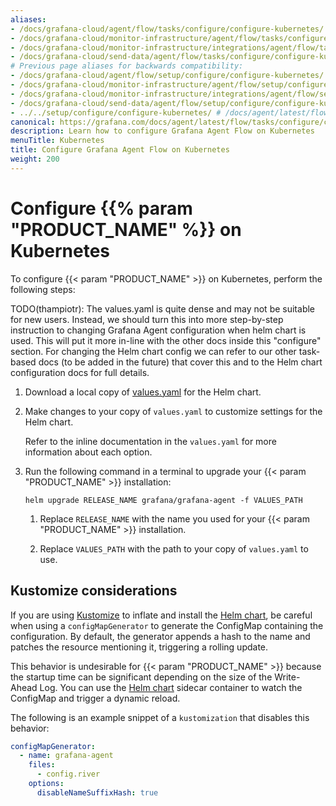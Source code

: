 ```yaml
---
aliases:
- /docs/grafana-cloud/agent/flow/tasks/configure/configure-kubernetes/
- /docs/grafana-cloud/monitor-infrastructure/agent/flow/tasks/configure/configure-kubernetes/
- /docs/grafana-cloud/monitor-infrastructure/integrations/agent/flow/tasks/configure/configure-kubernetes/
- /docs/grafana-cloud/send-data/agent/flow/tasks/configure/configure-kubernetes/
# Previous page aliases for backwards compatibility:
- /docs/grafana-cloud/agent/flow/setup/configure/configure-kubernetes/
- /docs/grafana-cloud/monitor-infrastructure/agent/flow/setup/configure/configure-kubernetes/
- /docs/grafana-cloud/monitor-infrastructure/integrations/agent/flow/setup/configure/configure-kubernetes/
- /docs/grafana-cloud/send-data/agent/flow/setup/configure/configure-kubernetes/
- ../../setup/configure/configure-kubernetes/ # /docs/agent/latest/flow/setup/configure/configure-kubernetes/
canonical: https://grafana.com/docs/agent/latest/flow/tasks/configure/configure-kubernetes/
description: Learn how to configure Grafana Agent Flow on Kubernetes
menuTitle: Kubernetes
title: Configure Grafana Agent Flow on Kubernetes
weight: 200
---
```


# Configure {{% param "PRODUCT_NAME" %}} on Kubernetes

To configure {{< param "PRODUCT_NAME" >}} on Kubernetes, perform the following steps:

TODO(thampiotr): The values.yaml is quite dense and may not be suitable for new users. Instead, we should
turn this into more step-by-step instruction to changing Grafana Agent configuration when helm chart is used. This will 
put it more in-line with the other docs inside this "configure" section.
For changing the Helm chart config we can refer to our other task-based docs (to be added in the future) that cover this and to the Helm 
chart configuration docs for full details.

1. Download a local copy of [values.yaml][] for the Helm chart.

1. Make changes to your copy of `values.yaml` to customize settings for the
   Helm chart.

   Refer to the inline documentation in the `values.yaml` for more information about each option.

1. Run the following command in a terminal to upgrade your {{< param "PRODUCT_NAME" >}} installation:

   ```shell
   helm upgrade RELEASE_NAME grafana/grafana-agent -f VALUES_PATH
   ```

   1. Replace `RELEASE_NAME` with the name you used for your {{< param "PRODUCT_NAME" >}} installation.

   1. Replace `VALUES_PATH` with the path to your copy of `values.yaml` to use.

[values.yaml]: https://raw.githubusercontent.com/grafana/agent/main/operations/helm/charts/grafana-agent/values.yaml

## Kustomize considerations

If you are using [Kustomize][] to inflate and install the [Helm chart][], be careful
when using a `configMapGenerator` to generate the ConfigMap containing the
configuration. By default, the generator appends a hash to the name and patches
the resource mentioning it, triggering a rolling update.

This behavior is undesirable for {{< param "PRODUCT_NAME" >}} because the startup time can be significant depending on the size of the Write-Ahead Log.
You can use the [Helm chart][] sidecar container to watch the ConfigMap and trigger a dynamic reload.

The following is an example snippet of a `kustomization` that disables this behavior:

```yaml
configMapGenerator:
  - name: grafana-agent
    files:
      - config.river
    options:
      disableNameSuffixHash: true
```

[Helm chart]: https://github.com/grafana/agent/tree/main/operations/helm/charts/grafana-agent
[Kustomize]: https://kubernetes.io/docs/tasks/manage-kubernetes-objects/kustomization/
